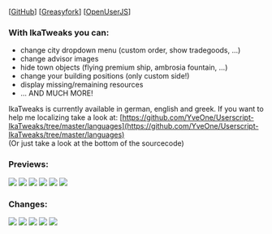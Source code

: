 
[[GitHub](https://github.com/YveOne/Userscript-IkaTweaks)] [[Greasyfork](https://greasyfork.org/de/scripts/33659-ikatweaks)] [[OpenUserJS](https://openuserjs.org/scripts/YveOne/IkaTweaks)]

### With IkaTweaks you can:
- change city dropdown menu (custom order, show tradegoods, ...)
- change advisor images
- hide town objects (flying premium ship, ambrosia fountain, ...)
- change your building positions (only custom side!)
- display missing/remaining resources
- ... AND MUCH MORE!

IkaTweaks is currently available in german, english and greek.
If you want to help me localizing take a look at:
[https://github.com/YveOne/Userscript-IkaTweaks/tree/master/languages](https://github.com/YveOne/Userscript-IkaTweaks/tree/master/languages)  
(Or just take a look at the bottom of the sourcecode)

### Previews:

![](https://raw.githubusercontent.com/YveOne/Userscript-IkaTweaks/master/previews/1.jpg "")
![](https://raw.githubusercontent.com/YveOne/Userscript-IkaTweaks/master/previews/2.jpg "")
![](https://raw.githubusercontent.com/YveOne/Userscript-IkaTweaks/master/previews/3.jpg "")
![](https://raw.githubusercontent.com/YveOne/Userscript-IkaTweaks/master/previews/4.jpg "")
![](https://raw.githubusercontent.com/YveOne/Userscript-IkaTweaks/master/previews/5.jpg "")
![](https://raw.githubusercontent.com/YveOne/Userscript-IkaTweaks/master/previews/6.jpg "")

### Changes:
![](https://raw.githubusercontent.com/YveOne/Userscript-IkaTweaks/master/versions/version1.3.png "")
![](https://raw.githubusercontent.com/YveOne/Userscript-IkaTweaks/master/versions/version1.4.png "")
![](https://raw.githubusercontent.com/YveOne/Userscript-IkaTweaks/master/versions/version1.5.png "")
![](https://raw.githubusercontent.com/YveOne/Userscript-IkaTweaks/master/versions/version1.6.png "")
![](https://raw.githubusercontent.com/YveOne/Userscript-IkaTweaks/master/versions/version1.7.png "")
